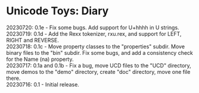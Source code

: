 # Unicode Toys: Diary

20230720: 0.1e - Fix some bugs. Add support for U+hhhh in U strings.  
20230719: 0.1d - Add the Rexx tokenizer, rxu.rex, and support for LEFT, RIGHT and REVERSE.  
20230718: 0.1c - Move property classes to the "properties" subdir. Move binary files to the "bin" subdir. Fix some bugs, and add a consistency check for the Name (na) property.  
20230717: 0.1a and 0.1b - Fix a bug, move UCD files to the "UCD" directory, move demos to the "demo" directory, create "doc" directory, move one file there.  
20230716: 0.1 - Initial release.
